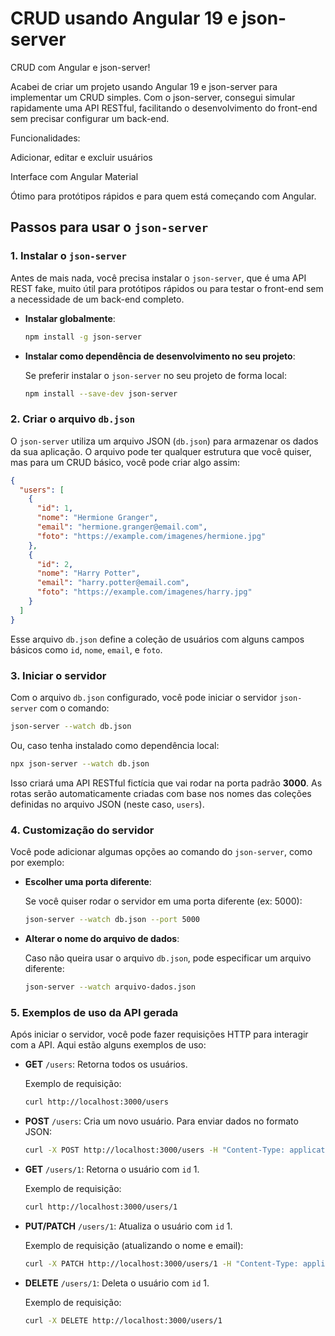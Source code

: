 # CRUD usando Angular 19 e json-server

CRUD com Angular e json-server!

  Acabei de criar um projeto usando Angular 19 e json-server para implementar um CRUD simples. Com o json-server, consegui simular rapidamente uma API RESTful, facilitando o desenvolvimento do front-end sem precisar configurar um back-end.

Funcionalidades:

  Adicionar, editar e excluir usuários

Interface com Angular Material

Ótimo para protótipos rápidos e para quem está começando com Angular.


## Passos para usar o `json-server`

### 1. **Instalar o `json-server`**

Antes de mais nada, você precisa instalar o `json-server`, que é uma API REST fake, muito útil para protótipos rápidos ou para testar o front-end sem a necessidade de um back-end completo.

- **Instalar globalmente**:

  ```bash
  npm install -g json-server
  ```

- **Instalar como dependência de desenvolvimento no seu projeto**:

  Se preferir instalar o `json-server` no seu projeto de forma local:

  ```bash
  npm install --save-dev json-server
  ```

### 2. **Criar o arquivo `db.json`**

O `json-server` utiliza um arquivo JSON (`db.json`) para armazenar os dados da sua aplicação. O arquivo pode ter qualquer estrutura que você quiser, mas para um CRUD básico, você pode criar algo assim:

```json
{
  "users": [
    {
      "id": 1,
      "nome": "Hermione Granger",
      "email": "hermione.granger@email.com",
      "foto": "https://example.com/imagenes/hermione.jpg"
    },
    {
      "id": 2,
      "nome": "Harry Potter",
      "email": "harry.potter@email.com",
      "foto": "https://example.com/imagenes/harry.jpg"
    }
  ]
}
```

Esse arquivo `db.json` define a coleção de usuários com alguns campos básicos como `id`, `nome`, `email`, e `foto`.

### 3. **Iniciar o servidor**

Com o arquivo `db.json` configurado, você pode iniciar o servidor `json-server` com o comando:

```bash
json-server --watch db.json
```

Ou, caso tenha instalado como dependência local:

```bash
npx json-server --watch db.json
```

Isso criará uma API RESTful fictícia que vai rodar na porta padrão **3000**. As rotas serão automaticamente criadas com base nos nomes das coleções definidas no arquivo JSON (neste caso, `users`).

### 4. **Customização do servidor**

Você pode adicionar algumas opções ao comando do `json-server`, como por exemplo:

- **Escolher uma porta diferente**:

  Se você quiser rodar o servidor em uma porta diferente (ex: 5000):

  ```bash
  json-server --watch db.json --port 5000
  ```

- **Alterar o nome do arquivo de dados**:

  Caso não queira usar o arquivo `db.json`, pode especificar um arquivo diferente:

  ```bash
  json-server --watch arquivo-dados.json
  ```

### 5. **Exemplos de uso da API gerada**

Após iniciar o servidor, você pode fazer requisições HTTP para interagir com a API. Aqui estão alguns exemplos de uso:

- **GET** `/users`: Retorna todos os usuários.

  Exemplo de requisição:

  ```bash
  curl http://localhost:3000/users
  ```

- **POST** `/users`: Cria um novo usuário. Para enviar dados no formato JSON:

  ```bash
  curl -X POST http://localhost:3000/users -H "Content-Type: application/json" -d '{"nome": "Ron Weasley", "email": "ron.weasley@email.com", "foto": "https://example.com/imagenes/ron.jpg"}'
  ```

- **GET** `/users/1`: Retorna o usuário com `id` 1.

  Exemplo de requisição:

  ```bash
  curl http://localhost:3000/users/1
  ```

- **PUT/PATCH** `/users/1`: Atualiza o usuário com `id` 1.

  Exemplo de requisição (atualizando o nome e email):

  ```bash
  curl -X PATCH http://localhost:3000/users/1 -H "Content-Type: application/json" -d '{"nome": "Hermione Granger", "email": "hermione.updated@email.com"}'
  ```

- **DELETE** `/users/1`: Deleta o usuário com `id` 1.

  Exemplo de requisição:

  ```bash
  curl -X DELETE http://localhost:3000/users/1
  ```

